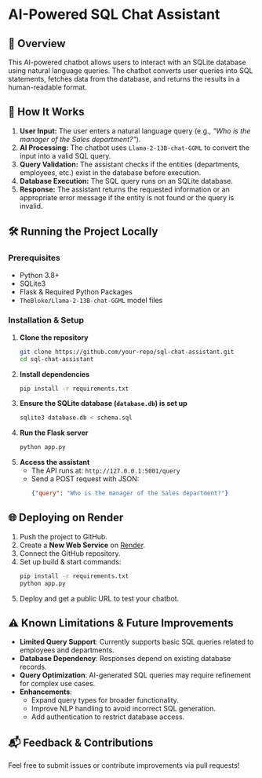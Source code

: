 # AI-Powered SQL Chat Assistant

## 📌 Overview
This AI-powered chatbot allows users to interact with an SQLite database using natural language queries. The chatbot converts user queries into SQL statements, fetches data from the database, and returns the results in a human-readable format.

## 🚀 How It Works
1. **User Input:** The user enters a natural language query (e.g., *"Who is the manager of the Sales department?"*).
2. **AI Processing:** The chatbot uses `Llama-2-13B-chat-GGML` to convert the input into a valid SQL query.
3. **Query Validation:** The assistant checks if the entities (departments, employees, etc.) exist in the database before execution.
4. **Database Execution:** The SQL query runs on an SQLite database.
5. **Response:** The assistant returns the requested information or an appropriate error message if the entity is not found or the query is invalid.

## 🛠️ Running the Project Locally
### Prerequisites
- Python 3.8+
- SQLite3
- Flask & Required Python Packages
- `TheBloke/Llama-2-13B-chat-GGML` model files

### Installation & Setup
1. **Clone the repository**
   ```sh
   git clone https://github.com/your-repo/sql-chat-assistant.git
   cd sql-chat-assistant
   ```
2. **Install dependencies**
   ```sh
   pip install -r requirements.txt
   ```
3. **Ensure the SQLite database (`database.db`) is set up**
   ```sh
   sqlite3 database.db < schema.sql
   ```
4. **Run the Flask server**
   ```sh
   python app.py
   ```
5. **Access the assistant**
   - The API runs at: `http://127.0.0.1:5001/query`
   - Send a POST request with JSON:  
     ```json
     {"query": "Who is the manager of the Sales department?"}
     ```

## 🌐 Deploying on Render
1. Push the project to GitHub.
2. Create a **New Web Service** on [Render](https://render.com/).
3. Connect the GitHub repository.
4. Set up build & start commands:
   ```sh
   pip install -r requirements.txt
   python app.py
   ```
5. Deploy and get a public URL to test your chatbot.

## ⚠️ Known Limitations & Future Improvements
- **Limited Query Support**: Currently supports basic SQL queries related to employees and departments.
- **Database Dependency**: Responses depend on existing database records.
- **Query Optimization**: AI-generated SQL queries may require refinement for complex use cases.
- **Enhancements**:
  - Expand query types for broader functionality.
  - Improve NLP handling to avoid incorrect SQL generation.
  - Add authentication to restrict database access.

## 📬 Feedback & Contributions
Feel free to submit issues or contribute improvements via pull requests!

